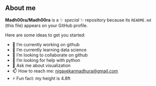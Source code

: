## About me

**Madh00ra/Madh00ra** is a ✨ _special_ ✨ repository because its `README.md` (this file) appears on your GitHub profile.

Here are some ideas to get you started:

- 🔭 I’m currently working on github
- 🌱 I’m currently learning data science
- 👯 I’m looking to collaborate on github
- 🤔 I’m looking for help with python
- 💬 Ask me about visualization
- 📫 How to reach me: nigavekarmadhura@gmail.com
- ⚡ Fun fact: my height is 4.8ft

